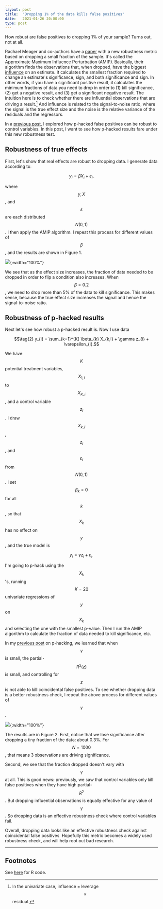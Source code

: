 ```yaml
---
layout: post
title:  "Dropping 1% of the data kills false positives"
date:   2021-01-26 20:00:00
type: post
---
```


How robust are false positives to dropping 1% of your sample? Turns out, not at all.

Rachael Meager and co-authors have a [paper](https://twitter.com/economeager/status/1338525095724261378) with a new robustness metric based on dropping a small fraction of the sample.
It's called the Approximate Maximum Influence Perturbation (AMIP).
Basically, their algorithm finds the observations that, when dropped, have the biggest [influence](https://en.wikipedia.org/wiki/Influential_observation) on an estimate.
It calculates the smallest fraction required to change an estimate's significance, sign, and both significance and sign.
In other words, if you have a significant positive result, it calculates the minimum fractions of data you need to drop in order to (1) kill significance, (2) get a negative result, and (3) get a significant negative result.
The intuition here is to check whether there are influential observations that are driving a result.[^1]
And influence is related to the signal-to-noise ratio, where the signal is the true effect size and the noise is the relative variance of the residuals and the regressors.

In a [previous post](https://michaelwiebe.com/blog/2021/01/phack), I explored how p-hacked false positives can be robust to control variables.
In this post, I want to see how p-hacked results fare under this new robustness test.

Robustness of true effects
-----------------

First, let's show that real effects are robust to dropping data.
I generate data according to:

$$\tag{1} y_{i} = \beta X_{i} + \varepsilon_{i},$$

where $$y, X$$, and $$\varepsilon$$ are each distributed $$N(0,1)$$.
I then apply the AMIP algorithm.
I repeat this process for different values of $$\beta$$, and the results are shown in Figure 1.

![](https://michaelwiebe.com/assets/amip/true_b.png){:width="100%"}

We see that as the effect size increases, the fraction of data needed to be dropped in order to flip a condition also increases. When $$\beta=0.2$$, we need to drop more than 5% of the data to kill significance. This makes sense, because the true effect size increases the signal and hence the signal-to-noise ratio.
<!-- define s-to-n; how does beta matter? -->

Robustness of p-hacked results
-------------

Next let's see how robust a p-hacked result is. Now I use data

$$\tag{2} y_{i} = \sum_{k=1}^{K} \beta_{k} X_{k,i} + \gamma z_{i} + \varepsilon_{i}.$$

We have $$K$$ potential treatment variables, $$X_{1,i}$$
to $$X_{K,i}$$, and a control variable $$z_{i}$$. I draw
$$X_{k,i}$$, $$z_{i}$$, and $$\varepsilon_{i}$$ from $$N(0,1)$$.
I set $$\beta_{k}=0$$ for all $$k$$, so that $$X_{k}$$ has no effect
on $$y$$, and the true model is

$$\tag{3} y_{i} = \gamma z_{i} + \varepsilon_{i}.$$

I'm going to p-hack using the $$X_{k}$$'s, running $$K=20$$ univariate regressions of $$y$$ on $$X_{k}$$ and selecting the one with the smallest p-value.
Then I run the AMIP algorithm to calculate the fraction of data needed to kill significance, etc.

In my [previous post](https://michaelwiebe.com/blog/2021/01/phack) on p-hacking, we learned that when $$\gamma$$ is small, the partial-$$R^{2}(z)$$ is small, and controlling for $$z$$ is not able to kill coincidental false positives.
To see whether dropping data is a better robustness check, I repeat the above process for different values of $$\gamma$$.

![](https://michaelwiebe.com/assets/amip/falsepos_g.png){:width="100%"}

The results are in Figure 2.
First, notice that we lose significance after dropping a tiny fraction of the data: about 0.3%. For $$N=1000$$, that means 3 observations are driving significance.

Second, we see that the fraction dropped doesn't vary with $$\gamma$$ at all.
This is good news: previously, we saw that control variables only kill false positives when they have high partial-$$R^{2}$$.
But dropping influential observations is equally effective for any value of $$\gamma$$.
So dropping data is an effective robustness check where control variables fail.

Overall, dropping data looks like an effective robustness check against coincidental false positives.
Hopefully this metric becomes a widely used robustness check, and will help root out bad research.

------------------

Footnotes
----------
See [here](https://github.com/maswiebe/metrics/blob/main/amip.r) for R code.

[^1]: In the univariate case, influence = leverage $$\times$$ residual.
